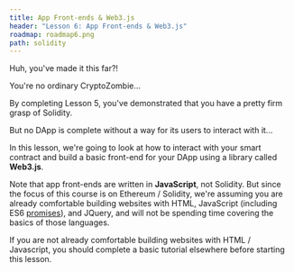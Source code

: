 ```yaml
---
title: App Front-ends & Web3.js
header: "Lesson 6: App Front-ends & Web3.js"
roadmap: roadmap6.png
path: solidity
---
```


Huh, you've made it this far?!

You're no ordinary CryptoZombie...

By completing Lesson 5, you've demonstrated that you have a pretty firm grasp of
Solidity.

But no DApp is complete without a way for its users to interact with it...

In this lesson, we're going to look at how to interact with your smart contract
and build a basic front-end for your DApp using a library called **Web3.js**.

Note that app front-ends are written in **JavaScript**, not Solidity. But since
the focus of this course is on Ethereum / Solidity, we're assuming you are
already comfortable building websites with HTML, JavaScript (including ES6
<a href="https://developers.google.com/web/fundamentals/primers/promises" target=_blank>promises</a>),
and JQuery, and will not be spending time covering the basics of those
languages.

If you are not already comfortable building websites with HTML / Javascript, you
should complete a basic tutorial elsewhere before starting this lesson.
